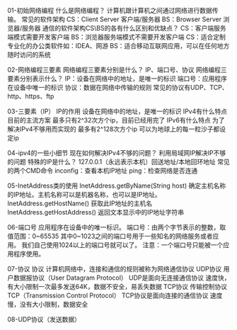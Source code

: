 01-初始网络编程
	什么是网络编程？
		计算机跟计算机之间通过网络进行数据传输。
	常见的软件架构
		CS：Client Server 客户端/服务器
		BS：Browser Server 浏览器/服务器
	通信的软件架构CS\BS的各有什么区别和优缺点？
		CS：客户端服务端模式需要开发客户端
		BS：浏览器服务端模式不需要开发客户端
		CS：适合定制专业化的办公类软件如：IDEA、网游
		BS：适合移动互联网应用，可以在任何地方随时访问的系统
		
02-网络编程三要素
	网络编程三要素分别是什么？
		IP、端口号、协议
	网络编程三要素分别表示什么？
		IP：设备在网络中的地址，是唯一的标识
		端口号：应用程序在设备中唯一的标识
		协议：数据在网络中传输的规则
			常见的协议有UDP、TCP、http、https、ftp
			
03-三要素（IP）
	IP的作用
		设备在网络中的地址，是唯一的标识
	IPv4有什么特点
		目前的主流方案
		最多只有2^32次方个ip，目前已经用完了
	IPv6有什么特点
		为了解决IPv4不够用而实现的
		最多有2^128次方个ip
		可以为地球上的每一粒沙子都设定ip
		
04-ipv4的一些小细节
	现在如何解决IPv4不够的问题？
		利用局域网IP解决IP不够的问题
	特殊的IP是什么？
		127.0.0.1（永远表示本机）回送地址/本地回环地址
	常见的两个CMD命令
		inconfig：查看本机IP地址
		ping：检查网络是否连通
		
05-InetAddress类的使用
	InetAddress.getByName(String host)
		确定主机名称的IP地址。主机名称可以是机器名称，也可以是IP地址。
	InetAddress.getHostName() 
		获取此IP地址的主机名
	InetAddress.getHostAddress()
		返回文本显示中的IP地址字符串
		
06-端口号
	应用程序在设备中的唯一标识。
	端口号：由两个字节表示的整数，取值范围：0~65535
		其中0~1023之间的端口号用于一些知名的网络服务或者应用。
		我们自己使用1024以上的端口号就可以了。
	注意：一个端口号只能被一个应用程序使用。
	
07-协议
	协议
		计算机网络中，连接和通信的规则被称为网络通信协议
	UDP协议
		用户数据报协议（User Datagram Protocol）
		UDP是面向无连接通信协议
		速度快，有大小限制一次最多发送64K，数据不安全，易丢失数据
	TCP协议
		传输控制协议TCP（Transmission Control Protocol）
		TCP协议是面向连接的通信协议
		速度慢，没有大小限制，数据安全
		
08-UDP协议（发送数据）